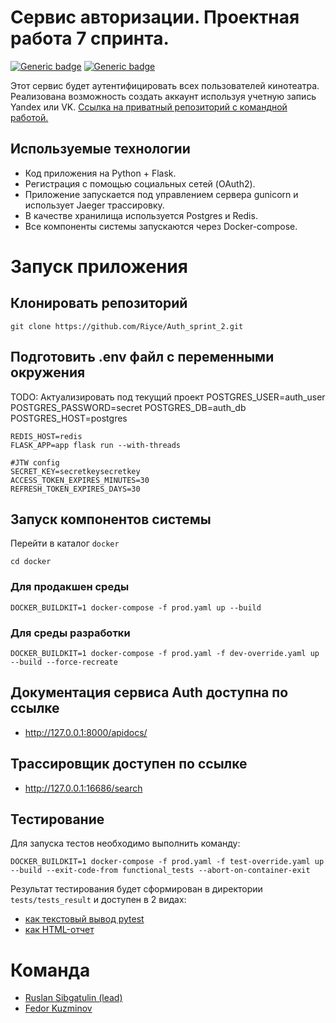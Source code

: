 # Сервис авторизации. Проектная работа 7 спринта.
[![Generic badge](https://img.shields.io/badge/Changelog-<COLOR>.svg)](./CHANGELOG.md)
[![Generic badge](https://img.shields.io/badge/Our-Team-<COLOR>.svg)](#команда)


Этот сервис будет аутентифицировать всех пользователей кинотеатра. Реализована возможность создать аккаунт используя учетную запись Yandex или VK.
[Ссылка на приватный репозиторий с командной работой.](https://github.com/Riyce/Auth_sprint_2)

## Используемые технологии
- Код приложения на Python + Flask.
- Регистрация с помощью социальных сетей (OAuth2).
- Приложение запускается под управлением сервера gunicorn и использует Jaeger трассировку.
- В качестве хранилища используется Postgres и Redis.
- Все компоненты системы запускаются через Docker-compose.

# Запуск приложения
## Клонировать репозиторий
    git clone https://github.com/Riyce/Auth_sprint_2.git

## Подготовить .env файл с переменными окружения
TODO: Актуализировать под текущий проект
    POSTGRES_USER=auth_user
    POSTGRES_PASSWORD=secret
    POSTGRES_DB=auth_db
    POSTGRES_HOST=postgres

    REDIS_HOST=redis
    FLASK_APP=app flask run --with-threads

    #JTW config
    SECRET_KEY=secretkeysecretkey
    ACCESS_TOKEN_EXPIRES_MINUTES=30
    REFRESH_TOKEN_EXPIRES_DAYS=30

## Запуск компонентов системы
Перейти в каталог `docker`

    cd docker

### Для продакшен среды

    DOCKER_BUILDKIT=1 docker-compose -f prod.yaml up --build

### Для среды разработки
    DOCKER_BUILDKIT=1 docker-compose -f prod.yaml -f dev-override.yaml up --build --force-recreate

## Документация сервиса Auth доступна по ссылке
- http://127.0.0.1:8000/apidocs/

## Трассировщик доступен по ссылке
- http://127.0.0.1:16686/search

## Тестирование
Для запуска тестов необходимо выполнить команду:

    DOCKER_BUILDKIT=1 docker-compose -f prod.yaml -f test-override.yaml up --build --exit-code-from functional_tests --abort-on-container-exit

Результат тестирования будет сформирован в директории `tests/tests_result` и доступен в 2 видах:
- [как текстовый вывод pytest](tests/tests_result/tests_result.txt)
- [как HTML-отчет](tests/tests_result/report.html)

# Команда
- [Ruslan Sibgatulin (lead)](https://github.com/RuslanSibgatulin)
- [Fedor Kuzminov](https://github.com/Riyce)